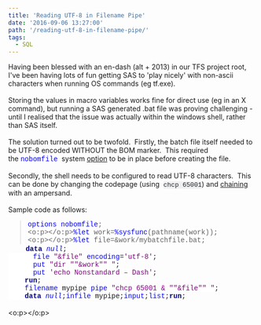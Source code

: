 ```yaml
---
title: 'Reading UTF-8 in Filename Pipe'
date: '2016-09-06 13:27:00'
path: '/reading-utf-8-in-filename-pipe/'
tags:
  - SQL
---
```


Having been blessed with an en-dash (alt&nbsp;+ 2013) in our TFS project root, I've been having lots of fun getting SAS to 'play nicely' with non-ascii characters when running OS commands (eg tf.exe).<br /><br />Storing the values in macro variables works fine for direct use (eg in an X command), but running a SAS generated .bat file was proving challenging - until I realised that the issue was actually within the windows shell, rather than SAS itself.<br /><br />The solution turned out to be twofold. &nbsp;Firstly, the batch file itself needed to be UTF-8 encoded WITHOUT the BOM marker. &nbsp;This required the&nbsp;<span style="background-color: white; color: blue; font-family: &quot;courier new&quot;;">nobomfile</span>&nbsp; system <a href="http://support.sas.com/documentation/cdl/en/nlsref/61893/HTML/default/viewer.htm#a003105792.htm" target="_blank">option</a>&nbsp;to be in place before creating the file.<br /><br />Secondly, the shell needs to be configured to read UTF-8 characters. &nbsp;This can be done by changing the codepage (using &nbsp;<span style="background-color: #eff0f1; color: #242729; font-family: &quot;consolas&quot; , &quot;menlo&quot; , &quot;monaco&quot; , &quot;lucida console&quot; , &quot;liberation mono&quot; , &quot;dejavu sans mono&quot; , &quot;bitstream vera sans mono&quot; , &quot;courier new&quot; , monospace , sans-serif; font-size: 13px; white-space: inherit;">chcp 65001</span>) and <a href="http://rawsas.blogspot.co.uk/2016/08/chaining-windows-commands-in-sas.html" target="_blank">chaining</a> with an ampersand.<br /><br />Sample code as follows:<br /><blockquote style="margin-bottom: 0.0001pt;"><span style="background: white; color: blue; font-family: &quot;courier new&quot;;">options</span><span style="background: white; font-family: &quot;courier new&quot;;"> </span><span style="background: white; color: blue; font-family: &quot;courier new&quot;;">nobomfile</span><span style="background: white; font-family: &quot;courier new&quot;;">;<br /><o:p></o:p></span><span style="background: white; color: blue; font-family: &quot;courier new&quot;;">%let</span><span style="background: white; font-family: &quot;courier new&quot;;"> work=</span><span style="background: white; color: blue; font-family: &quot;courier new&quot;;">%sysfunc</span><span style="background: white; font-family: &quot;courier new&quot;;">(pathname(work));<br /><o:p></o:p></span><span style="background: white; color: blue; font-family: &quot;courier new&quot;;">%let</span><span style="background: white; font-family: &quot;courier new&quot;;"> file=&amp;work/mybatchfile.bat;</span></blockquote>&nbsp; &nbsp; &nbsp; &nbsp; &nbsp;<b><span style="background: white; color: navy; font-family: &quot;courier new&quot;;">data</span></b><span style="background: white; font-family: &quot;courier new&quot;;"> </span><span style="background: white; color: blue; font-family: &quot;courier new&quot;;">_null_</span><span style="background: white; font-family: &quot;courier new&quot;;">;</span><br /><span style="background: white; font-family: &quot;courier new&quot;;">&nbsp; &nbsp; &nbsp;&nbsp;</span><span style="background: white; color: blue; font-family: &quot;courier new&quot;;">file</span><span style="background: white; font-family: &quot;courier new&quot;;"> </span><span style="background: white; color: purple; font-family: &quot;courier new&quot;;">"&amp;file"</span><span style="background: white; font-family: &quot;courier new&quot;;"> </span><span style="background: white; color: blue; font-family: &quot;courier new&quot;;">encoding</span><span style="background: white; font-family: &quot;courier new&quot;;">=</span><span style="background: white; color: purple; font-family: &quot;courier new&quot;;">'utf-8'</span><span style="background: white; font-family: &quot;courier new&quot;;">;</span><br /><span style="background: white; font-family: &quot;courier new&quot;;">&nbsp; &nbsp; &nbsp;&nbsp;</span><span style="background: white; color: blue; font-family: &quot;courier new&quot;;">put</span><span style="background: white; font-family: &quot;courier new&quot;;"> </span><span style="background: white; color: purple; font-family: &quot;courier new&quot;;">"dir ""&amp;work"" "</span><span style="background: white; font-family: &quot;courier new&quot;;">;</span><br /><span style="background: white; font-family: &quot;courier new&quot;;">&nbsp; &nbsp; &nbsp;&nbsp;</span><span style="background: white; color: blue; font-family: &quot;courier new&quot;;">put</span><span style="background: white; font-family: &quot;courier new&quot;;"> </span><span style="background: white; color: purple; font-family: &quot;courier new&quot;;">'echo Nonstandard – Dash'</span><span style="background: white; font-family: &quot;courier new&quot;;">;</span><br /><span style="background-attachment: initial; background-clip: initial; background-color: white; background-image: initial; background-origin: initial; background-position: initial; background-repeat: initial; background-size: initial; font-family: &quot;courier new&quot;;">&nbsp; &nbsp;&nbsp;</span><span style="background-attachment: initial; background-clip: initial; background-color: white; background-image: initial; background-origin: initial; background-position: initial; background-repeat: initial; background-size: initial; color: navy; font-family: &quot;courier new&quot;; font-weight: bold;">run</span><span style="background: white; font-family: &quot;courier new&quot;;">;</span><br /><span style="background: white; color: blue; font-family: &quot;courier new&quot;;">&nbsp; &nbsp; filename</span><span style="background: white; font-family: &quot;courier new&quot;;"> mypipe </span><span style="background: white; color: blue; font-family: &quot;courier new&quot;;">pipe</span><span style="background: white; font-family: &quot;courier new&quot;;"> </span><span style="background: white; color: purple; font-family: &quot;courier new&quot;;">"chcp 65001 &amp; ""&amp;file"" "</span><span style="background: white; font-family: &quot;courier new&quot;;">;</span><br /><span style="background-attachment: initial; background-clip: initial; background-color: white; background-image: initial; background-origin: initial; background-position: initial; background-repeat: initial; background-size: initial; font-family: &quot;courier new&quot;;">&nbsp; &nbsp;&nbsp;</span><span style="background-attachment: initial; background-clip: initial; background-color: white; background-image: initial; background-origin: initial; background-position: initial; background-repeat: initial; background-size: initial; color: navy; font-family: &quot;courier new&quot;; font-weight: bold;">data</span><span style="background: white; font-family: &quot;courier new&quot;;"> </span><span style="background: white; color: blue; font-family: &quot;courier new&quot;;">_null_</span><span style="background: white; font-family: &quot;courier new&quot;;">;</span><span style="background: white; color: blue; font-family: &quot;courier new&quot;;">infile</span><span style="background: white; font-family: &quot;courier new&quot;;"> mypipe;</span><span style="background: white; color: blue; font-family: &quot;courier new&quot;;">input</span><span style="background: white; font-family: &quot;courier new&quot;;">;</span><span style="background: white; color: blue; font-family: &quot;courier new&quot;;">list</span><span style="background: white; font-family: &quot;courier new&quot;;">;</span><b><span style="background: white; color: navy; font-family: &quot;courier new&quot;;">run</span></b><span style="background: white; font-family: &quot;courier new&quot;;">;</span><br /><br /><div><o:p></o:p></div><br />
